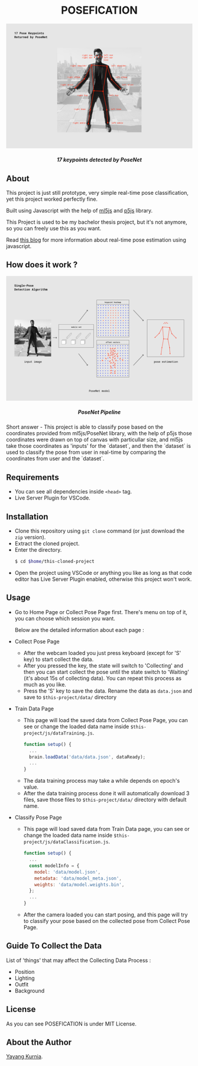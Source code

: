 <h1 align="center">POSEFICATION</h1>

<p align="center">
  <img src="https://github.com/kurnyaannn/posefication/blob/master/misc/pose_keypoints.png?raw=true">
</p>
<h5 align="center">17 keypoints detected by PoseNet</h5>

## About
This project is just still prototype, very simple real-time pose classification, yet this project worked perfectly fine.

Built using Javascript with the help of [ml5js](https://ml5js.org) and [p5js](https://p5js.org) library.

This Project is used to be my bachelor thesis project, but it's not anymore, so you can freely use this as you want.

Read <a href="https://medium.com/tensorflow/real-time-human-pose-estimation-in-the-browser-with-tensorflow-js-7dd0bc881cd5">this blog</a> for more information about real-time pose estimation using javascript.

## How does it work ?
<p align="center">
  <img src="https://github.com/kurnyaannn/posefication/blob/master/misc/pose_keypoints_pipeline.png?raw=true">
</p>
<h5 align="center">PoseNet Pipeline</h5>
Short answer - This project is able to classify pose based on the coordinates provided from ml5js/PoseNet library, with the help of p5js those coordinates were drawn on top of canvas with particullar size, and ml5js take those coordinates as 'inputs' for the `dataset`, and then the `dataset` is used to classify the pose from user in real-time by comparing the coordinates from user and the `dataset`.

## Requirements
* You can see all dependencies inside `<head>` tag.
* Live Server Plugin for VSCode.

## Installation
* Clone this repository using `git clone` command (or just download the `zip` version).
* Extract the cloned project.
* Enter the directory.
  ```bash
  $ cd $home/this-cloned-project
  ```
* Open the project using VSCode or anything you like as long as that code editor has Live Server Plugin enabled, otherwise this project won't work.

## Usage
* Go to Home Page or Collect Pose Page first. There's menu on top of it, you can choose which session you want.

  Below are the detailed information about each page :
* Collect Pose Page
  * After the webcam loaded you just press keyboard (except for 'S' key) to start collect the data.
  * After you pressed the key, the state will switch to 'Collecting' and then you can start collect the pose until the state switch to 'Waiting' (it's about 15s of collecting data). You can repeat this process as much as you like.
  * Press the 'S' key to save the data. Rename the data as `data.json` and save to `$this-project/data/` directory
* Train Data Page
  * This page will load the saved data from Collect Pose Page, you can see or change the loaded data name inside `$this-project/js/dataTraining.js`.
    ```javascript
    function setup() {
      ...
      brain.loadData('data/data.json', dataReady);
      ...
    }
    ```
  * The data training process may take a while depends on epoch's value.
  * After the data training process done it will automatically download 3 files, save those files to `$this-project/data/` directory with default name.
* Classify Pose Page
  * This page will load saved data from Train Data page, you can see or change the loaded data name inside `$this-project/js/dataClassification.js`.
    ```javascript
    function setup() {
      ...
      const modelInfo = {
        model: 'data/model.json',
        metadata: 'data/model_meta.json',
        weights: 'data/model.weights.bin',
      };
      ...
    }
    ```
  * After the camera loaded you can start posing, and this page will try to classify your pose based on the collected pose from Collect Pose Page.

## Guide To Collect the Data
List of 'things' that may affect the Collecting Data Process :
* Position
* Lighting
* Outfit
* Background

## License
As you can see POSEFICATION is under MIT License.

## About the Author
<a href="https://kurnyaannn.github.io">Yayang Kurnia</a>.
